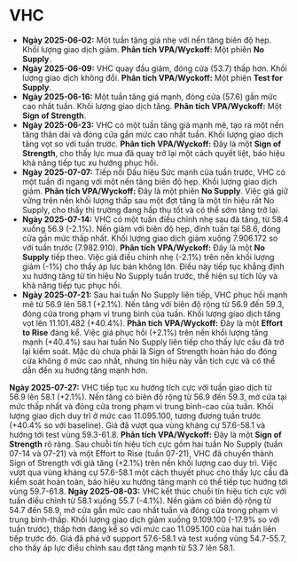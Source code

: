 # VHC

- **Ngày 2025-06-02:** Một tuần tăng giá nhẹ với nến tăng biên độ hẹp. Khối lượng giao dịch giảm. **Phân tích VPA/Wyckoff:** Một phiên **No Supply**.
- **Ngày 2025-06-09:** VHC quay đầu giảm, đóng cửa (53.7) thấp hơn. Khối lượng giao dịch không đổi. **Phân tích VPA/Wyckoff:** Một phiên **Test for Supply**.
- **Ngày 2025-06-16:** Một tuần tăng giá mạnh, đóng cửa (57.6) gần mức cao nhất tuần. Khối lượng giao dịch tăng. **Phân tích VPA/Wyckoff:** Một **Sign of Strength**.
- **Ngày 2025-06-23:** VHC có một tuần tăng giá mạnh mẽ, tạo ra một nến tăng thân dài và đóng cửa gần mức cao nhất tuần. Khối lượng giao dịch tăng vọt so với tuần trước. **Phân tích VPA/Wyckoff:** Đây là một **Sign of Strength**, cho thấy lực mua đã quay trở lại một cách quyết liệt, báo hiệu khả năng tiếp tục xu hướng phục hồi.
- **Ngày 2025-07-07:** Tiếp nối Dấu hiệu Sức mạnh của tuần trước, VHC có một tuần đi ngang với một nến tăng biên độ hẹp. Khối lượng giao dịch giảm. **Phân tích VPA/Wyckoff:** Đây là một phiên **No Supply**. Việc giá giữ vững trên nền khối lượng thấp sau một đợt tăng là một tín hiệu rất No Supply, cho thấy thị trường đang hấp thụ tốt và có thể sớm tăng trở lại.
- **Ngày 2025-07-14:** VHC có một tuần điều chỉnh nhẹ sau đà tăng, từ 58.4 xuống 56.9 (-2.1%). Nến giảm với biên độ hẹp, đỉnh tuần tại 58.6, đóng cửa gần mức thấp nhất. Khối lượng giao dịch giảm xuống 7.906.172 so với tuần trước (7.982.910). **Phân tích VPA/Wyckoff:** Đây là một **No Supply** tiếp theo. Việc giá điều chỉnh nhẹ (-2.1%) trên nền khối lượng giảm (-1%) cho thấy áp lực bán không lớn. Điều này tiếp tục khẳng định xu hướng tăng từ tín hiệu No Supply tuần trước, thể hiện sự tích lũy và khả năng tiếp tục phục hồi.
- **Ngày 2025-07-21:** Sau hai tuần No Supply liên tiếp, VHC phục hồi mạnh mẽ từ 56.9 lên 58.1 (+2.1%). Nến tăng với biên độ rộng từ 56.9 đến 59.3, đóng cửa trong phạm vi trung bình của tuần. Khối lượng giao dịch tăng vọt lên 11.101.482 (+40.4%). **Phân tích VPA/Wyckoff:** Đây là một **Effort to Rise** đáng kể. Việc giá phục hồi (+2.1%) trên nền khối lượng tăng mạnh (+40.4%) sau hai tuần No Supply liên tiếp cho thấy lực cầu đã trở lại kiểm soát. Mặc dù chưa phải là Sign of Strength hoàn hảo do đóng cửa không ở mức cao nhất, nhưng tín hiệu này vẫn tích cực và có thể dẫn đến xu hướng tăng mạnh hơn.


**Ngày 2025-07-27:** VHC tiếp tục xu hướng tích cực với tuần giao dịch từ 56.9 lên 58.1 (+2.1%). Nến tăng có biên độ rộng từ 56.9 đến 59.3, mở cửa tại mức thấp nhất và đóng cửa trong phạm vi trung bình-cao của tuần. Khối lượng giao dịch duy trì ở mức cao 11.095.100, tương đương tuần trước (+40.4% so với baseline). Giá đã vượt qua vùng kháng cự 57.6-58.1 và hướng tới test vùng 59.3-61.8. **Phân tích VPA/Wyckoff:** Đây là một **Sign of Strength** rõ ràng. Sau chuỗi tín hiệu tích cực gồm hai tuần No Supply (tuần 07-14 và 07-21) và một Effort to Rise (tuần 07-21), VHC đã chuyển thành Sign of Strength với giá tăng (+2.1%) trên nền khối lượng cao duy trì. Việc vượt qua vùng kháng cự 57.6-58.1 một cách thuyết phục cho thấy lực cầu đã kiểm soát hoàn toàn, báo hiệu xu hướng tăng mạnh có thể tiếp tục hướng tới vùng 59.7-61.8.
**Ngày 2025-08-03:** VHC kết thúc chuỗi tín hiệu tích cực với tuần điều chỉnh từ 58.1 xuống 55.7 (-4.1%). Nến giảm có biên độ rộng từ 54.7 đến 58.9, mở cửa gần mức cao nhất tuần và đóng cửa trong phạm vi trung bình-thấp. Khối lượng giao dịch giảm xuống 9.109.100 (-17.9% so với tuần trước), thấp hơn đáng kể so với mức cao 11.095.100 của hai tuần liên tiếp trước đó. Giá đã phá vỡ support 57.6-58.1 và test xuống vùng 54.7-55.7, cho thấy áp lực điều chỉnh sau đợt tăng mạnh từ 53.7 lên 58.1.
